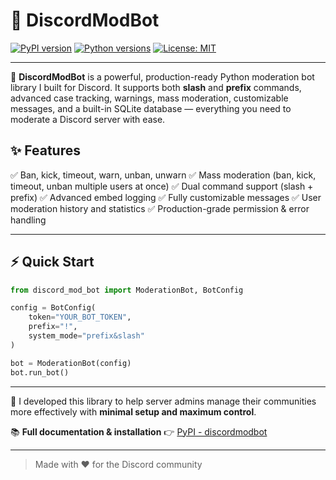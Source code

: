 # 🚀 DiscordModBot

[![PyPI version](https://badge.fury.io/py/discordmodbot.svg)](https://pypi.org/project/discordmodbot/)
[![Python versions](https://img.shields.io/pypi/pyversions/discordmodbot.svg)](https://pypi.org/project/discordmodbot/)
[![License: MIT](https://img.shields.io/badge/License-MIT-yellow.svg)](https://opensource.org/licenses/MIT)

---

🎯 **DiscordModBot** is a powerful, production-ready Python moderation bot library I built for Discord. It supports both **slash** and **prefix** commands, advanced case tracking, warnings, mass moderation, customizable messages, and a built-in SQLite database — everything you need to moderate a Discord server with ease.

## ✨ Features

✅ Ban, kick, timeout, warn, unban, unwarn
✅ Mass moderation (ban, kick, timeout, unban multiple users at once)
✅ Dual command support (slash + prefix)
✅ Advanced embed logging
✅ Fully customizable messages
✅ User moderation history and statistics
✅ Production-grade permission & error handling

---

## ⚡ Quick Start

```python
from discord_mod_bot import ModerationBot, BotConfig

config = BotConfig(
    token="YOUR_BOT_TOKEN",
    prefix="!",
    system_mode="prefix&slash"
)

bot = ModerationBot(config)
bot.run_bot()
```

---

🌟 I developed this library to help server admins manage their communities more effectively with **minimal setup and maximum control**.

📚 **Full documentation & installation** 👉 [PyPI - discordmodbot](https://pypi.org/project/discordmodbot/1.0.0/)

---

> Made with ❤️ for the Discord community
